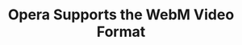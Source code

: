 ---
title: Opera Supports the WebM Video Format
authors:
- chris-mills
tags:
- TAG
- layout: article
---